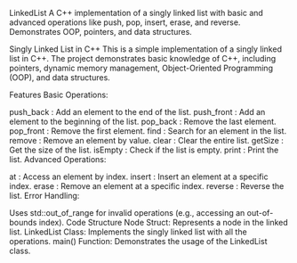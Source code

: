 LinkedList
A C++ implementation of a singly linked list with basic and advanced operations like push, pop, insert, erase, and reverse. Demonstrates OOP, pointers, and data structures.

Singly Linked List in C++
This is a simple implementation of a singly linked list in C++. The project demonstrates basic knowledge of C++, including pointers, dynamic memory management, Object-Oriented Programming (OOP), and data structures.

Features
Basic Operations:

push_back
: Add an element to the end of the list.
push_front
: Add an element to the beginning of the list.
pop_back
: Remove the last element.
pop_front
: Remove the first element.
find
: Search for an element in the list.
remove
: Remove an element by value.
clear
: Clear the entire list.
getSize
: Get the size of the list.
isEmpty
: Check if the list is empty.
print
: Print the list.
Advanced Operations:

at
: Access an element by index.
insert
: Insert an element at a specific index.
erase
: Remove an element at a specific index.
reverse
: Reverse the list.
Error Handling:

Uses 
std::out_of_range
 for invalid operations (e.g., accessing an out-of-bounds index).
Code Structure
Node
 Struct: Represents a node in the linked list.
LinkedList
 Class: Implements the singly linked list with all the operations.
main()
 Function: Demonstrates the usage of the 
LinkedList
 class.
